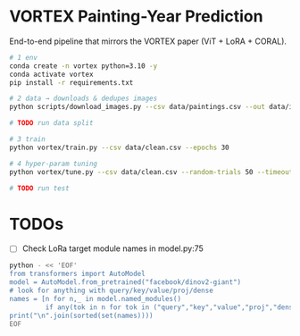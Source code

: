 # VORTEX Painting-Year Prediction

End-to-end pipeline that mirrors the VORTEX paper (ViT + LoRA + CORAL).

```bash
# 1 env
conda create -n vortex python=3.10 -y
conda activate vortex
pip install -r requirements.txt

# 2 data → downloads & dedupes images
python scripts/download_images.py --csv data/paintings.csv --out data/images

# TODO run data split

# 3 train
python vortex/train.py --csv data/clean.csv --epochs 30

# 4 hyper-param tuning
python vortex/tune.py --csv data/clean.csv --random-trials 50 --timeout 3600

# TODO run test
```


# TODOs

- [ ] Check LoRa target module names in model.py:75
```bash
python - << 'EOF'
from transformers import AutoModel
model = AutoModel.from_pretrained("facebook/dinov2-giant")
# look for anything with query/key/value/proj/dense
names = [n for n,_ in model.named_modules() 
         if any(tok in n for tok in ("query","key","value","proj","dense"))]
print("\n".join(sorted(set(names))))
EOF
```